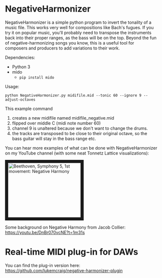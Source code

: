 # NegativeHarmonizer
NegativeHarmonizer is a simple python program to invert the tonality of a music file. This works very well for compositions like Bach's fugues. If you try it on popular music, you'll probably need to transpose the instruments back into their proper ranges, as the bass will be on the top. Beyond the fun of negative-harmonizing songs you know, this is a useful tool for composers and producers to add variations to their work.

Dependencies:
* Python 3
* mido 
    * `pip install mido`

Usage:

`python NegativeHarmonizer.py midifile.mid --tonic 60 --ignore 9 --adjust-octaves`

This example command 
1. creates a new midifile named midifile_negative.mid 
2. flipped over middle C (midi note number 60)
3. channel 9 is unaltered because we don't want to change the drums.
4. the tracks are transposed to be close to their original octave, so the bass guitar will stay in the bass range etc.


You can hear more examples of what can be done with NegativeHarmonizer on my YouTube channel (with some neat Tonnetz Lattice visualizations): 

<a href="http://www.youtube.com/watch?feature=player_embedded&v=NDDE3Omt-DY" target="_blank"><img src="http://i3.ytimg.com/vi/NDDE3Omt-DY/hqdefault.jpg" alt="Beethoven, Symphony 5, 1st movement: Negative Harmony" width="240" height="180" border="10" /></a>
 
Some background on Negative Harmony from Jacob Collier: https://youtu.be/DnBr070vcNE?t=1m31s

# Real-time MIDI plug-in for DAWs
You can find the plug-in version here: https://github.com/lukemcraig/negative-harmonizer-plugin
